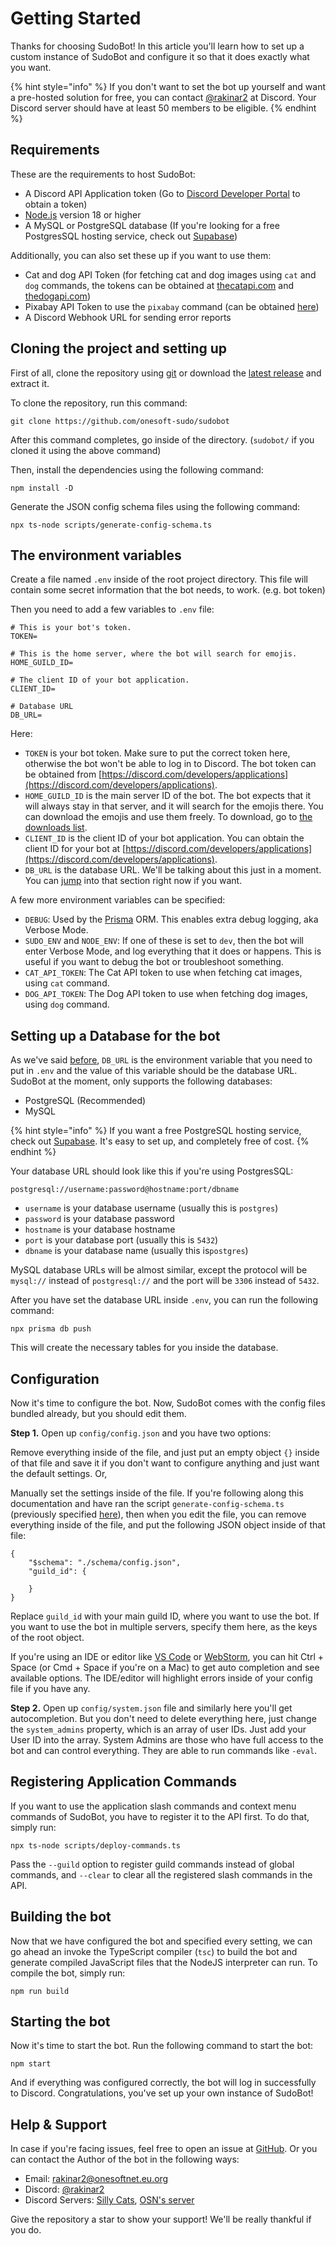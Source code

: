 # Getting Started

Thanks for choosing SudoBot! In this article you'll learn how to set up a custom instance of SudoBot and configure it so that it does exactly what you want.

{% hint style="info" %}
If you don't want to set the bot up yourself and want a pre-hosted solution for free, you can contact [@rakinar2](https://discord.com/users/774553653394538506) at Discord. Your Discord server should have at least 50 members to be eligible.
{% endhint %}

## Requirements

These are the requirements to host SudoBot:

* A Discord API Application token (Go to [Discord Developer Portal](https://discord.com/developers/applications) to obtain a token)
* [Node.js](https://nodejs.org) version 18 or higher
* A MySQL or PostgreSQL database (If you're looking for a free PostgresSQL hosting service, check out [Supabase](https://supabase.com))

Additionally, you can also set these up if you want to use them:

* Cat and dog API Token (for fetching cat and dog images using `cat` and `dog` commands, the tokens can be obtained at [thecatapi.com](https://thecatapi.com) and [thedogapi.com](https://thedogapi.com))
* Pixabay API Token to use the `pixabay` command (can be obtained [here](https://pixabay.com/api/docs/))
* A Discord Webhook URL for sending error reports

## Cloning the project and setting up

First of all, clone the repository using [git](https://git-scm.com) or download the [latest release](https://github.com/onesoft-sudo/sudobot/releases/latest) and extract it.

To clone the repository, run this command:

```
git clone https://github.com/onesoft-sudo/sudobot
```

After this command completes, go inside of the directory. (`sudobot/` if you cloned it using the above command)

Then, install the dependencies using the following command:

```
npm install -D
```

Generate the JSON config schema files using the following command:

```
npx ts-node scripts/generate-config-schema.ts
```

## The environment variables

Create a file named `.env` inside of the root project directory. This file will contain some secret information that the bot needs, to work. (e.g. bot token)

Then you need to add a few variables to `.env` file:

```
# This is your bot's token.
TOKEN=

# This is the home server, where the bot will search for emojis.
HOME_GUILD_ID=

# The client ID of your bot application.
CLIENT_ID=

# Database URL
DB_URL=
```

Here:

* `TOKEN` is your bot token. Make sure to put the correct token here, otherwise the bot won't be able to log in to Discord. The bot token can be obtained from [https://discord.com/developers/applications](https://discord.com/developers/applications).
* `HOME_GUILD_ID` is the main server ID of the bot. The bot expects that it will always stay in that server, and it will search for the emojis there. You can download the emojis and use them freely. To download, go to [the downloads list](https://www.onesoftnet.eu.org/downloads/sudo/emojis/).
* `CLIENT_ID` is the client ID of your bot application. You can obtain the client ID for your bot at [https://discord.com/developers/applications](https://discord.com/developers/applications).
* `DB_URL` is the database URL. We'll be talking about this just in a moment. You can [jump](getting-started.md#setting-up-a-database-for-the-bot) into that section right now if you want.

A few more environment variables can be specified:

* `DEBUG`: Used by the [Prisma](https://prisma.io/) ORM. This enables extra debug logging, aka Verbose Mode.
* `SUDO_ENV` and `NODE_ENV`: If one of these is set to `dev`, then the bot will enter Verbose Mode, and log everything that it does or happens. This is useful if you want to debug the bot or troubleshoot something.
* `CAT_API_TOKEN`: The Cat API token to use when fetching cat images, using `cat` command.
* `DOG_API_TOKEN`: The Dog API token to use when fetching dog images, using `dog` command.

## Setting up a Database for the bot

As we've said [before](getting-started.md#configuration-and-the-environment-variables), `DB_URL` is the environment variable that you need to put in `.env` and the value of this variable should be the database URL. SudoBot at the moment, only supports the following databases:

* PostgreSQL (Recommended)
* MySQL

{% hint style="info" %}
If you want a free PostgreSQL hosting service, check out [Supabase](https://supabase.com/). It's easy to set up, and completely free of cost.
{% endhint %}

Your database URL should look like this if you're using PostgresSQL:

```
postgresql://username:password@hostname:port/dbname
```

* `username` is your database username (usually this is `postgres`)
* `password` is your database password
* `hostname` is your database hostname
* `port` is your database port (usually this is `5432`)
* `dbname` is your database name (usually this is`postgres`)

MySQL database URLs will be almost similar, except the protocol will be `mysql://` instead of `postgresql://` and the port will be `3306` instead of `5432`.

After you have set the database URL inside `.env`, you can run the following command:

```
npx prisma db push
```

This will create the necessary tables for you inside the database.

## Configuration

Now it's time to configure the bot. Now, SudoBot comes with the config files bundled already, but you should edit them.

**Step 1.** Open up `config/config.json` and you have two options:

Remove everything inside of the file, and just put an empty object `{}` inside of that file and save it if you don't want to configure anything and just want the default settings. Or,

Manually set the settings inside of the file. If you're following along this documentation and have ran the script `generate-config-schema.ts` (previously specified [here](getting-started.md#cloning-the-project-and-setting-up)), then when you edit the file, you can remove everything inside of the file, and put the following JSON object inside of that file:

```
{
    "$schema": "./schema/config.json",
    "guild_id": {
        
    }
}
```

Replace `guild_id` with your main guild ID, where you want to use the bot. If you want to use the bot in multiple servers, specify them here, as the keys of the root object.

If you're using an IDE or editor like [VS Code](https://code.visualstudio.com/) or [WebStorm](https://www.jetbrains.com/webstorm/), you can hit Ctrl + Space (or Cmd + Space if you're on a Mac) to get auto completion and see available options. The IDE/editor will highlight errors inside of your config file if you have any.

**Step 2.** Open up `config/system.json` file and similarly here you'll get autocompletion. But you don't need to delete everything here, just change the `system_admins` property, which is an array of user IDs. Just add your User ID into the array. System Admins are those who have full access to the bot and can control everything. They are able to run commands like `-eval`.

## Registering Application Commands

If you want to use the application slash commands and context menu commands of SudoBot, you have to register it to the API first. To do that, simply run:

```
npx ts-node scripts/deploy-commands.ts
```

Pass the `--guild` option to register guild commands instead of global commands, and `--clear` to clear all the registered slash commands in the API.

## Building the bot

Now that we have configured the bot and specified every setting, we can go ahead an invoke the TypeScript compiler (`tsc`) to build the bot and generate compiled JavaScript files that the NodeJS interpreter can run. To compile the bot, simply run:

```
npm run build
```

## Starting the bot

Now it's time to start the bot. Run the following command to start the bot:

```
npm start
```

And if everything was configured correctly, the bot will log in successfully to Discord.
Congratulations, you've set up your own instance of SudoBot!

## Help & Support

In case if you're facing issues, feel free to open an issue at [GitHub](https://github.com/onesoft-sudo/sudobot/issues). Or you can contact the Author of the bot in the following ways:

* Email: [rakinar2@onesoftnet.eu.org](mailto:rakinar2@onesoftnet.eu.org)
* Discord: [@rakinar2](https://discord.com/users/774553653394538506)
* Discord Servers: [Silly Cats](https://discord.gg/sillycats), [OSN's server](https://discord.gg/JJDy9SHzGv)

Give the repository a star to show your support! We'll be really thankful if you do.
